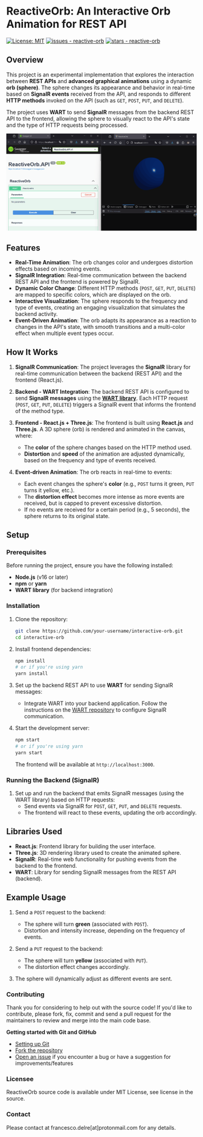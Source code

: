 # ReactiveOrb: An Interactive Orb Animation for REST API

[![License: MIT](https://img.shields.io/badge/License-MIT-yellow.svg)](https://opensource.org/licenses/MIT)
[![issues - reactive-orb](https://img.shields.io/github/issues/engineering87/reactive-orb)](https://github.com/engineering87/reactive-orb/issues)
[![stars - reactive-orb](https://img.shields.io/github/stars/engineering87/reactive-orb?style=social)](https://github.com/engineering87/reactive-orb)

## Overview

This project is an experimental implementation that explores the interaction between **REST APIs** and **advanced graphical animations** using a dynamic **orb (sphere)**. The sphere changes its appearance and behavior in real-time based on **SignalR events** received from the API, and responds to different **HTTP methods** invoked on the API (such as `GET`, `POST`, `PUT`, and `DELETE`).

The project uses **WART** to send **SignalR** messages from the backend REST API to the frontend, allowing the sphere to visually react to the API's state and the type of HTTP requests being processed.

![Alt text](https://github.com/engineering87/reactive-orb/blob/main/ReactiveOrbDemo.gif)

## Features

- **Real-Time Animation**: The orb changes color and undergoes distortion effects based on incoming events.
- **SignalR Integration**: Real-time communication between the backend REST API and the frontend is powered by SignalR.
- **Dynamic Color Change**: Different HTTP methods (`POST`, `GET`, `PUT`, `DELETE`) are mapped to specific colors, which are displayed on the orb.
- **Interactive Visualization**: The sphere responds to the frequency and type of events, creating an engaging visualization that simulates the backend activity.
- **Event-Driven Animation**: The orb adapts its appearance as a reaction to changes in the API's state, with smooth transitions and a multi-color effect when multiple event types occur.

## How It Works

1. **SignalR Communication**: The project leverages the **SignalR** library for real-time communication between the backend (REST API) and the frontend (React.js).
   
2. **Backend - WART Integration**: The backend REST API is configured to send **SignalR messages** using the **[WART library](https://github.com/engineering87/WART)**. Each HTTP request (`POST`, `GET`, `PUT`, `DELETE`) triggers a SignalR event that informs the frontend of the method type.

3. **Frontend - React.js + Three.js**: The frontend is built using **React.js** and **Three.js**. A 3D sphere (orb) is rendered and animated in the canvas, where:
   - The **color** of the sphere changes based on the HTTP method used.
   - **Distortion** and **speed** of the animation are adjusted dynamically, based on the frequency and type of events received.

4. **Event-driven Animation**: The orb reacts in real-time to events:
   - Each event changes the sphere's **color** (e.g., `POST` turns it green, `PUT` turns it yellow, etc.).
   - The **distortion effect** becomes more intense as more events are received, but is capped to prevent excessive distortion.
   - If no events are received for a certain period (e.g., 5 seconds), the sphere returns to its original state.

## Setup

### Prerequisites

Before running the project, ensure you have the following installed:
- **Node.js** (v16 or later)
- **npm** or **yarn**
- **WART library** (for backend integration)

### Installation

1. Clone the repository:

    ```bash
    git clone https://github.com/your-username/interactive-orb.git
    cd interactive-orb
    ```

2. Install frontend dependencies:

    ```bash
    npm install
    # or if you're using yarn
    yarn install
    ```

3. Set up the backend REST API to use **WART** for sending SignalR messages:
   - Integrate WART into your backend application. Follow the instructions on the [WART repository](https://github.com/engineering87/WART) to configure SignalR communication.

4. Start the development server:

    ```bash
    npm start
    # or if you're using yarn
    yarn start
    ```

   The frontend will be available at `http://localhost:3000`.

### Running the Backend (SignalR)

1. Set up and run the backend that emits SignalR messages (using the WART library) based on HTTP requests:
   - Send events via SignalR for `POST`, `GET`, `PUT`, and `DELETE` requests.
   - The frontend will react to these events, updating the orb accordingly.
     
## Libraries Used

- **React.js**: Frontend library for building the user interface.
- **Three.js**: 3D rendering library used to create the animated sphere.
- **SignalR**: Real-time web functionality for pushing events from the backend to the frontend.
- **WART**: Library for sending SignalR messages from the REST API (backend).

## Example Usage

1. Send a `POST` request to the backend:

   - The sphere will turn **green** (associated with `POST`).
   - Distortion and intensity increase, depending on the frequency of events.

2. Send a `PUT` request to the backend:

   - The sphere will turn **yellow** (associated with `PUT`).
   - The distortion effect changes accordingly.

3. The sphere will dynamically adjust as different events are sent.

### Contributing
Thank you for considering to help out with the source code!
If you'd like to contribute, please fork, fix, commit and send a pull request for the maintainers to review and merge into the main code base.

**Getting started with Git and GitHub**

 * [Setting up Git](https://docs.github.com/en/get-started/getting-started-with-git/set-up-git)
 * [Fork the repository](https://docs.github.com/en/pull-requests/collaborating-with-pull-requests/working-with-forks/fork-a-repo)
 * [Open an issue](https://github.com/engineering87/reactive-orb/issues) if you encounter a bug or have a suggestion for improvements/features

### Licensee
ReactiveOrb source code is available under MIT License, see license in the source.

### Contact
Please contact at francesco.delre[at]protonmail.com for any details.
